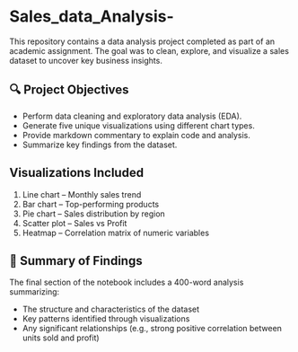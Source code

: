 # Sales_data_Analysis-


This repository contains a data analysis project completed as part of an academic assignment. The goal was to clean, explore, and visualize a sales dataset to uncover key business insights.

## 🔍 Project Objectives

- Perform data cleaning and exploratory data analysis (EDA).
- Generate five unique visualizations using different chart types.
- Provide markdown commentary to explain code and analysis.
- Summarize key findings from the dataset.

##  Visualizations Included

1. Line chart – Monthly sales trend
2. Bar chart – Top-performing products
3. Pie chart – Sales distribution by region
4. Scatter plot – Sales vs Profit
5. Heatmap – Correlation matrix of numeric variables

## 🧠 Summary of Findings

The final section of the notebook includes a 400-word analysis summarizing:

- The structure and characteristics of the dataset
- Key patterns identified through visualizations
- Any significant relationships (e.g., strong positive correlation between units sold and profit)
  

